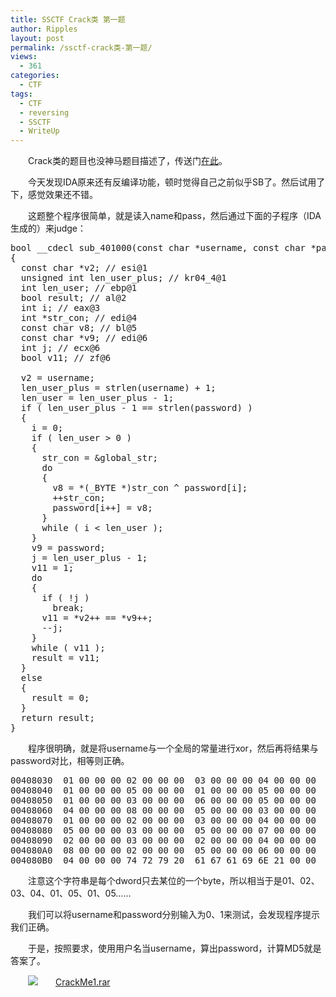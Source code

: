 ```yaml
---
title: SSCTF Crack类 第一题
author: Ripples
layout: post
permalink: /ssctf-crack类-第一题/
views:
  - 361
categories:
  - CTF
tags:
  - CTF
  - reversing
  - SSCTF
  - WriteUp
---
```

<p style="text-indent: 2em;">
  <span style="text-indent: 32px;">Crack类的题目也没神马题目描述了，</span>传送门<a href="http://ctf.sobug.com/crackme/b4dc971ef90cb6ae/index.php" target="_blank">在此</a>。
</p>

<p style="text-indent: 2em;">
  今天发现IDA原来还有反编译功能，顿时觉得自己之前似乎SB了。然后试用了下，感觉效果还不错。
</p>

<p style="text-indent: 2em;">
  这题整个程序很简单，就是读入name和pass，然后通过下面的子程序（IDA生成的）来judge：
</p>

<!--more-->

<pre class="brush:cpp;toolbar:false">bool&nbsp;__cdecl&nbsp;sub_401000(const&nbsp;char&nbsp;*username,&nbsp;const&nbsp;char&nbsp;*password)
{
&nbsp;&nbsp;const&nbsp;char&nbsp;*v2;&nbsp;//&nbsp;esi@1
&nbsp;&nbsp;unsigned&nbsp;int&nbsp;len_user_plus;&nbsp;//&nbsp;kr04_4@1
&nbsp;&nbsp;int&nbsp;len_user;&nbsp;//&nbsp;ebp@1
&nbsp;&nbsp;bool&nbsp;result;&nbsp;//&nbsp;al@2
&nbsp;&nbsp;int&nbsp;i;&nbsp;//&nbsp;eax@3
&nbsp;&nbsp;int&nbsp;*str_con;&nbsp;//&nbsp;edi@4
&nbsp;&nbsp;const&nbsp;char&nbsp;v8;&nbsp;//&nbsp;bl@5
&nbsp;&nbsp;const&nbsp;char&nbsp;*v9;&nbsp;//&nbsp;edi@6
&nbsp;&nbsp;int&nbsp;j;&nbsp;//&nbsp;ecx@6
&nbsp;&nbsp;bool&nbsp;v11;&nbsp;//&nbsp;zf@6

&nbsp;&nbsp;v2&nbsp;=&nbsp;username;
&nbsp;&nbsp;len_user_plus&nbsp;=&nbsp;strlen(username)&nbsp;+&nbsp;1;
&nbsp;&nbsp;len_user&nbsp;=&nbsp;len_user_plus&nbsp;-&nbsp;1;
&nbsp;&nbsp;if&nbsp;(&nbsp;len_user_plus&nbsp;-&nbsp;1&nbsp;==&nbsp;strlen(password)&nbsp;)
&nbsp;&nbsp;{
&nbsp;&nbsp;&nbsp;&nbsp;i&nbsp;=&nbsp;0;
&nbsp;&nbsp;&nbsp;&nbsp;if&nbsp;(&nbsp;len_user&nbsp;&gt;&nbsp;0&nbsp;)
&nbsp;&nbsp;&nbsp;&nbsp;{
&nbsp;&nbsp;&nbsp;&nbsp;&nbsp;&nbsp;str_con&nbsp;=&nbsp;&global_str;
&nbsp;&nbsp;&nbsp;&nbsp;&nbsp;&nbsp;do
&nbsp;&nbsp;&nbsp;&nbsp;&nbsp;&nbsp;{
&nbsp;&nbsp;&nbsp;&nbsp;&nbsp;&nbsp;&nbsp;&nbsp;v8&nbsp;=&nbsp;*(_BYTE&nbsp;*)str_con&nbsp;^&nbsp;password[i];
&nbsp;&nbsp;&nbsp;&nbsp;&nbsp;&nbsp;&nbsp;&nbsp;++str_con;
&nbsp;&nbsp;&nbsp;&nbsp;&nbsp;&nbsp;&nbsp;&nbsp;password[i++]&nbsp;=&nbsp;v8;
&nbsp;&nbsp;&nbsp;&nbsp;&nbsp;&nbsp;}
&nbsp;&nbsp;&nbsp;&nbsp;&nbsp;&nbsp;while&nbsp;(&nbsp;i&nbsp;&lt;&nbsp;len_user&nbsp;);
&nbsp;&nbsp;&nbsp;&nbsp;}
&nbsp;&nbsp;&nbsp;&nbsp;v9&nbsp;=&nbsp;password;
&nbsp;&nbsp;&nbsp;&nbsp;j&nbsp;=&nbsp;len_user_plus&nbsp;-&nbsp;1;
&nbsp;&nbsp;&nbsp;&nbsp;v11&nbsp;=&nbsp;1;
&nbsp;&nbsp;&nbsp;&nbsp;do
&nbsp;&nbsp;&nbsp;&nbsp;{
&nbsp;&nbsp;&nbsp;&nbsp;&nbsp;&nbsp;if&nbsp;(&nbsp;!j&nbsp;)
&nbsp;&nbsp;&nbsp;&nbsp;&nbsp;&nbsp;&nbsp;&nbsp;break;
&nbsp;&nbsp;&nbsp;&nbsp;&nbsp;&nbsp;v11&nbsp;=&nbsp;*v2++&nbsp;==&nbsp;*v9++;
&nbsp;&nbsp;&nbsp;&nbsp;&nbsp;&nbsp;--j;
&nbsp;&nbsp;&nbsp;&nbsp;}
&nbsp;&nbsp;&nbsp;&nbsp;while&nbsp;(&nbsp;v11&nbsp;);
&nbsp;&nbsp;&nbsp;&nbsp;result&nbsp;=&nbsp;v11;
&nbsp;&nbsp;}
&nbsp;&nbsp;else
&nbsp;&nbsp;{
&nbsp;&nbsp;&nbsp;&nbsp;result&nbsp;=&nbsp;0;
&nbsp;&nbsp;}
&nbsp;&nbsp;return&nbsp;result;
}</pre>

<p style="text-indent: 2em;">
  程序很明确，就是将username与一个全局的常量进行xor，然后再将结果与password对比，相等则正确。
</p>

<pre class="brush:plain;toolbar:false">00408030&nbsp;&nbsp;01&nbsp;00&nbsp;00&nbsp;00&nbsp;02&nbsp;00&nbsp;00&nbsp;00&nbsp;&nbsp;03&nbsp;00&nbsp;00&nbsp;00&nbsp;04&nbsp;00&nbsp;00&nbsp;00&nbsp;&nbsp;................
00408040&nbsp;&nbsp;01&nbsp;00&nbsp;00&nbsp;00&nbsp;05&nbsp;00&nbsp;00&nbsp;00&nbsp;&nbsp;01&nbsp;00&nbsp;00&nbsp;00&nbsp;05&nbsp;00&nbsp;00&nbsp;00&nbsp;&nbsp;................
00408050&nbsp;&nbsp;01&nbsp;00&nbsp;00&nbsp;00&nbsp;03&nbsp;00&nbsp;00&nbsp;00&nbsp;&nbsp;06&nbsp;00&nbsp;00&nbsp;00&nbsp;05&nbsp;00&nbsp;00&nbsp;00&nbsp;&nbsp;................
00408060&nbsp;&nbsp;04&nbsp;00&nbsp;00&nbsp;00&nbsp;08&nbsp;00&nbsp;00&nbsp;00&nbsp;&nbsp;05&nbsp;00&nbsp;00&nbsp;00&nbsp;03&nbsp;00&nbsp;00&nbsp;00&nbsp;&nbsp;................
00408070&nbsp;&nbsp;01&nbsp;00&nbsp;00&nbsp;00&nbsp;02&nbsp;00&nbsp;00&nbsp;00&nbsp;&nbsp;03&nbsp;00&nbsp;00&nbsp;00&nbsp;04&nbsp;00&nbsp;00&nbsp;00&nbsp;&nbsp;................
00408080&nbsp;&nbsp;05&nbsp;00&nbsp;00&nbsp;00&nbsp;03&nbsp;00&nbsp;00&nbsp;00&nbsp;&nbsp;05&nbsp;00&nbsp;00&nbsp;00&nbsp;07&nbsp;00&nbsp;00&nbsp;00&nbsp;&nbsp;................
00408090&nbsp;&nbsp;02&nbsp;00&nbsp;00&nbsp;00&nbsp;03&nbsp;00&nbsp;00&nbsp;00&nbsp;&nbsp;02&nbsp;00&nbsp;00&nbsp;00&nbsp;04&nbsp;00&nbsp;00&nbsp;00&nbsp;&nbsp;................
004080A0&nbsp;&nbsp;08&nbsp;00&nbsp;00&nbsp;00&nbsp;02&nbsp;00&nbsp;00&nbsp;00&nbsp;&nbsp;05&nbsp;00&nbsp;00&nbsp;00&nbsp;06&nbsp;00&nbsp;00&nbsp;00&nbsp;&nbsp;................
004080B0&nbsp;&nbsp;04&nbsp;00&nbsp;00&nbsp;00&nbsp;74&nbsp;72&nbsp;79&nbsp;20&nbsp;&nbsp;61&nbsp;67&nbsp;61&nbsp;69&nbsp;6E&nbsp;21&nbsp;00&nbsp;00&nbsp;&nbsp;....try&nbsp;again!..</pre>

<p style="text-indent: 2em;">
  注意这个字符串是每个dword只去某位的一个byte，所以相当于是01、02、03、04、01、05、01、05……
</p>

<p style="text-indent: 2em;">
  我们可以将username和password分别输入为0、1来测试，会发现程序提示我们正确。
</p>

<p style="text-indent: 2em;">
  于是，按照要求，使用用户名当username，算出password，计算MD5就是答案了。
</p>

<p style="line-height: 16px; text-indent: 2em;">
  <img src="http://geekjayvic.sinaapp.com/wp-content/plugins/wp-ueditor2/ueditor/dialogs/attachment/fileTypeImages/icon_rar.gif" /><a href="http://geekjayvic-wordpress.stor.sinaapp.com/uploads/2014/11/CrackMe1.rar">CrackMe1.rar</a>
</p>
